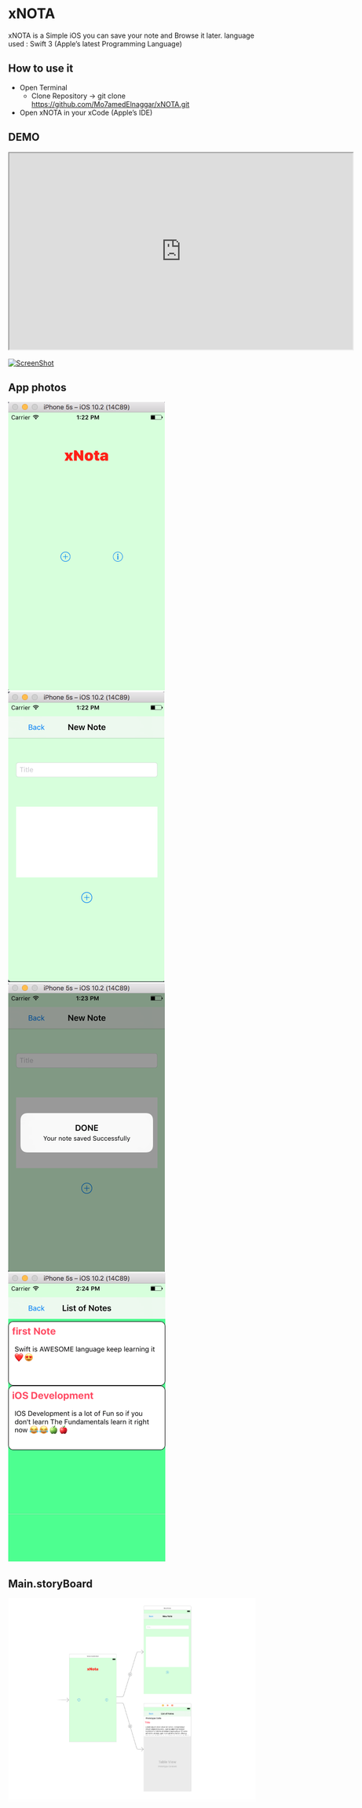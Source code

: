 # xNOTA

xNOTA is a Simple iOS you can save your note and Browse it later.
language used : Swift 3 (Apple’s latest Programming Language)

## How to use it
   * Open Terminal
      * Clone Repository ->  git clone https://github.com/Mo7amedElnaggar/xNOTA.git
   * Open xNOTA in your xCode (Apple’s IDE)

## DEMO
<iframe width="700" height="400"
						src="https://www.youtube.com/embed/w0AwSggsfzU">
						</iframe>
						
[![ScreenShot](https://raw.github.com/Mo7amedElnaggar/xNOTA/ScreenShot/1.png)](http://youtu.be/w0AwSggsfzU)

## App photos
![](ScreenShot/1.png)
![](ScreenShot/2.png)
![](ScreenShot/3.png)
![](ScreenShot/4.png)


## Main.storyBoard
![](ScreenShot/5.png)
